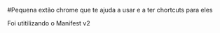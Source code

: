 #Pequena extão chrome que te ajuda a usar e a ter chortcuts para eles

Foi utitilizando o Manifest v2
